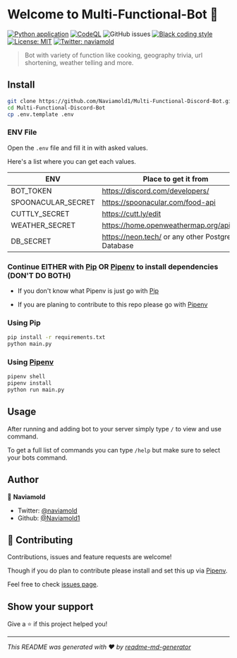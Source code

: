 # Welcome to Multi-Functional-Bot 👋

[![Python application](https://github.com/Naviamold1/Multi-Functional-Discord-Bot/actions/workflows/python-app.yml/badge.svg)](https://github.com/Naviamold1/Multi-Functional-Discord-Bot/actions/workflows/python-app.yml)
[![CodeQL](https://github.com/Naviamold1/Multi-Functional-Discord-Bot/actions/workflows/github-code-scanning/codeql/badge.svg)](https://github.com/Naviamold1/Multi-Functional-Discord-Bot/actions/workflows/github-code-scanning/codeql)
![GitHub issues](https://img.shields.io/github/issues/naviamold1/Multi-Functional-Discord-Bot)
[![Black coding style](https://img.shields.io/badge/code%20style-black-000000.svg)](https://github.com/ambv/black)
[![License: MIT](https://img.shields.io/badge/License-MIT-yellow.svg)](https://opensource.org/licenses/MIT)
[![Twitter: naviamold](https://img.shields.io/twitter/follow/naviamold.svg?style=social)](https://twitter.com/naviamold)

> Bot with variety of function like cooking, geography trivia, url shortening, weather telling and more.

## Install

```sh
git clone https://github.com/Naviamold1/Multi-Functional-Discord-Bot.git
cd Multi-Functional-Discord-Bot
cp .env.template .env
```

### ENV File

Open the `.env` file and fill it in with asked values.

Here's a list where you can get each values.

| ENV                | Place to get it from                                  |
| ------------------ | ----------------------------------------------------- |
| BOT_TOKEN          | <https://discord.com/developers/>                     |
| SPOONACULAR_SECRET | <https://spoonacular.com/food-api>                    |
| CUTTLY_SECRET      | <https://cutt.ly/edit>                                |
| WEATHER_SECRET     | <https://home.openweathermap.org/api_keys>            |
| DB_SECRET          | <https://neon.tech/> or any other Postgresql Database |

### Continue **EITHER** with [Pip](#using-pip) **OR** [Pipenv](#using-pipenv) to install dependencies (DON'T DO BOTH)

- If you don't know what Pipenv is just go with [Pip](#using-pip)

- If you are planing to contribute to this repo please go with [Pipenv](#using-pipenv)

### Using Pip

```sh
pip install -r requirements.txt
python main.py
```

### Using [Pipenv](https://pipenv.pypa.io/en/latest/installation/#preferred-installation-of-pipenv)

```sh
pipenv shell
pipenv install
python run main.py
```

## Usage

After running and adding bot to your server simply type `/` to view and use command.

To get a full list of commands you can type `/help` but make sure to select your bots command.

## Author

👤 **Naviamold**

- Twitter: [@naviamold](https://twitter.com/naviamold)
- Github: [@Naviamold1](https://github.com/Naviamold1)

## 🤝 Contributing

Contributions, issues and feature requests are welcome!

Though if you do plan to contribute please install and set this up via [Pipenv](#using-pipenv).

Feel free to check [issues page](https://github.com/Naviamold1/Multi-Functional-Discord-Bot/issues).

## Show your support

Give a ⭐️ if this project helped you!

---

_This README was generated with ❤️ by [readme-md-generator](https://github.com/kefranabg/readme-md-generator)_
